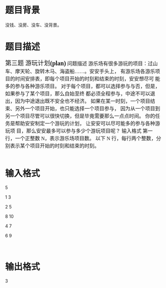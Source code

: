 # 

 
 # 题目背景 
<p>没钱、没房、没车、没背景。</p> 

 
 # 题目描述 
<p><span style="font-family: SimSun; font-size: 15pt;">第三题&nbsp;游玩计划<span style="font-family: CourierNewPS-BoldMT; font-size: 15pt;"><b>(plan)</b><span style="font-size: 12pt;">&nbsp;问题描述<span style="font-size: 12pt;">&nbsp;游乐场有很多游玩的项目：过山车、摩天轮、旋转木马、海盗船<span style="font-family: Consolas; font-size: 12pt;">&hellip;&hellip;<span style="font-family: SimSun; font-size: 12pt;">。安安手头上，<span style="font-size: 12pt;">&nbsp;有游乐场各游乐项目的时间安排表，即每个项目开始的时刻和结束的时刻，安安想尽可<span style="font-size: 12pt;">&nbsp;能多的参与各种游乐项目。<span style="font-size: 12pt;">&nbsp;对于每个项目，都可以选择参与与否，但是，如果参与了某个项目，那么自始至终<span style="font-size: 12pt;">&nbsp;都必须全程参与，中途不可以退出，因为中途退出既不安全也不经济。<span style="font-size: 12pt;">&nbsp;如果在某一时刻，一个项目结束、另外一个项目开始，也只能选择一个项目参与，<span style="font-size: 12pt;">&nbsp;因为从一个项目到另一个项目尽管可以很快切换，但是毕竟需要那么一点点时间。<span style="font-size: 12pt;">&nbsp;你的任务是帮助安安制定一个游玩的计划，&nbsp;让安安可以尽可能多的参与各种游玩项<span style="font-size: 12pt;">&nbsp;目，那么安安最多可以参与多少个游玩项目呢？<span style="font-size: 12pt;">&nbsp;输入格式<span style="font-size: 12pt;">&nbsp;第一行，一个正整数&nbsp;<span style="font-family: Consolas; font-size: 12pt;">N<span style="font-family: SimSun; font-size: 12pt;">，表示游乐场项目数。<span style="font-size: 12pt;">&nbsp;以下&nbsp;<span style="font-family: Consolas; font-size: 12pt;">N&nbsp;<span style="font-family: SimSun; font-size: 12pt;">行，每行两个整数，分别表示某个项目开始的时刻和结束的时刻。</span></span></span></span></span></span></span></span></span></span></span></span></span></span></span></span></span></span></span></span></span><br />
&nbsp;</p> 

 
 # 输入格式 
<p>5</p>

<p>1&nbsp;3</p>

<p>2&nbsp;5</p>

<p>8&nbsp;10</p>

<p>4&nbsp;7</p>

<p>6&nbsp;9</p>

<p>&nbsp;</p> 

 
 # 输出格式 
<p>3</p>

<p>&nbsp;</p> 
